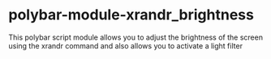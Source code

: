 # polybar-module-xrandr_brightness
This polybar script module allows you to adjust the brightness of the screen using the xrandr command and also allows you to activate a light filter

